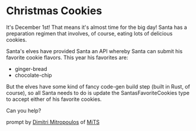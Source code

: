 # Christmas Cookies

It's December 1st! That means it's almost time for the big day! Santa has a preparation regimen that involves, of course, eating lots of delicious cookies.

Santa's elves have provided Santa an API whereby Santa can submit his favorite cookie flavors. This year his favorites are:

- ginger-bread
- chocolate-chip

But the elves have some kind of fancy code-gen build step (built in Rust, of course), so all Santa needs to do is update the SantasFavoriteCookies type to accept either of his favorite cookies.

Can you help?

prompt by [Dimitri Mitropoulos](https://github.com/dimitropoulos) of [MiTS](https://www.youtube.com/@MichiganTypeScript)
